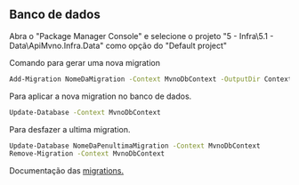 ## Banco de dados

Abra o "Package Manager Console" e selecione o projeto "5 - Infra\5.1 - Data\ApiMvno.Infra.Data" como opção do "Default project"

Comando para gerar uma nova migration
```bash
Add-Migration NomeDaMigration -Context MvnoDbContext -OutputDir Contexts/MvnoDb/Migrations
```
Para aplicar a nova migration no banco de dados.
```bash
Update-Database -Context MvnoDbContext
```

Para desfazer a ultima migration.
```bash
Update-Database NomeDaPenultimaMigration -Context MvnoDbContext
Remove-Migration -Context MvnoDbContext
```



Documentação das [migrations.](https://docs.microsoft.com/pt-br/ef/core/managing-schemas/migrations/)
